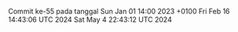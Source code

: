 Commit ke-55 pada tanggal Sun Jan 01 14:00 2023 +0100
Fri Feb 16 14:43:06 UTC 2024
Sat May  4 22:43:12 UTC 2024
